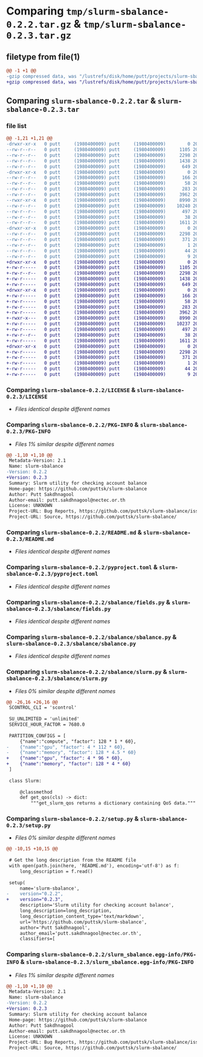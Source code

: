 # Comparing `tmp/slurm-sbalance-0.2.2.tar.gz` & `tmp/slurm-sbalance-0.2.3.tar.gz`

## filetype from file(1)

```diff
@@ -1 +1 @@
-gzip compressed data, was "/lustrefs/disk/home/putt/projects/slurm-sbalance/dist/tmp9iw1pvc6/slurm-sbalance-0.2.2.tar", last modified: Tue Mar  7 07:18:07 2023, max compression
+gzip compressed data, was "/lustrefs/disk/home/putt/projects/slurm-sbalance/dist/tmp9_zmx25h/slurm-sbalance-0.2.3.tar", last modified: Fri May 17 03:59:34 2024, max compression
```

## Comparing `slurm-sbalance-0.2.2.tar` & `slurm-sbalance-0.2.3.tar`

### file list

```diff
@@ -1,21 +1,21 @@
-drwxr-xr-x   0 putt     (1980400009) putt     (1980400009)        0 2023-03-07 07:18:07.000000 slurm-sbalance-0.2.2/
--rw-r--r--   0 putt     (1980400009) putt     (1980400009)     1105 2023-02-20 04:23:15.000000 slurm-sbalance-0.2.2/LICENSE
--rw-r--r--   0 putt     (1980400009) putt     (1980400009)     2298 2023-03-07 07:18:07.000000 slurm-sbalance-0.2.2/PKG-INFO
--rw-r--r--   0 putt     (1980400009) putt     (1980400009)     1438 2023-02-20 04:23:15.000000 slurm-sbalance-0.2.2/README.md
--rw-r--r--   0 putt     (1980400009) putt     (1980400009)      649 2023-03-01 07:45:45.000000 slurm-sbalance-0.2.2/pyproject.toml
-drwxr-xr-x   0 putt     (1980400009) putt     (1980400009)        0 2023-03-07 07:18:07.000000 slurm-sbalance-0.2.2/sbalance/
--rw-r--r--   0 putt     (1980400009) putt     (1980400009)      166 2023-02-27 13:33:48.000000 slurm-sbalance-0.2.2/sbalance/__init__.py
--rw-r--r--   0 putt     (1980400009) putt     (1980400009)       58 2023-02-20 04:23:15.000000 slurm-sbalance-0.2.2/sbalance/__main__.py
--rw-r--r--   0 putt     (1980400009) putt     (1980400009)      283 2023-03-07 07:13:31.000000 slurm-sbalance-0.2.2/sbalance/config.py
--rw-r--r--   0 putt     (1980400009) putt     (1980400009)     3962 2023-03-07 06:58:10.000000 slurm-sbalance-0.2.2/sbalance/fields.py
--rwxr-xr-x   0 putt     (1980400009) putt     (1980400009)     8990 2023-03-07 07:12:05.000000 slurm-sbalance-0.2.2/sbalance/sbalance.py
--rw-r--r--   0 putt     (1980400009) putt     (1980400009)    10240 2023-03-03 08:50:02.000000 slurm-sbalance-0.2.2/sbalance/slurm.py
--rw-r--r--   0 putt     (1980400009) putt     (1980400009)      497 2023-02-28 07:15:39.000000 slurm-sbalance-0.2.2/sbalance/utils.py
--rw-r--r--   0 putt     (1980400009) putt     (1980400009)       38 2023-03-07 07:18:07.000000 slurm-sbalance-0.2.2/setup.cfg
--rw-r--r--   0 putt     (1980400009) putt     (1980400009)     1611 2023-03-07 07:07:32.000000 slurm-sbalance-0.2.2/setup.py
-drwxr-xr-x   0 putt     (1980400009) putt     (1980400009)        0 2023-03-07 07:18:07.000000 slurm-sbalance-0.2.2/slurm_sbalance.egg-info/
--rw-r--r--   0 putt     (1980400009) putt     (1980400009)     2298 2023-03-07 07:18:07.000000 slurm-sbalance-0.2.2/slurm_sbalance.egg-info/PKG-INFO
--rw-r--r--   0 putt     (1980400009) putt     (1980400009)      371 2023-03-07 07:18:07.000000 slurm-sbalance-0.2.2/slurm_sbalance.egg-info/SOURCES.txt
--rw-r--r--   0 putt     (1980400009) putt     (1980400009)        1 2023-03-07 07:18:07.000000 slurm-sbalance-0.2.2/slurm_sbalance.egg-info/dependency_links.txt
--rw-r--r--   0 putt     (1980400009) putt     (1980400009)       44 2023-03-07 07:18:07.000000 slurm-sbalance-0.2.2/slurm_sbalance.egg-info/entry_points.txt
--rw-r--r--   0 putt     (1980400009) putt     (1980400009)        9 2023-03-07 07:18:07.000000 slurm-sbalance-0.2.2/slurm_sbalance.egg-info/top_level.txt
+drwxr-xr-x   0 putt     (1980400009) putt     (1980400009)        0 2024-05-17 03:59:34.000000 slurm-sbalance-0.2.3/
+-rw-r-----   0 putt     (1980400009) putt     (1980400009)     1105 2023-02-20 04:23:15.000000 slurm-sbalance-0.2.3/LICENSE
+-rw-r--r--   0 putt     (1980400009) putt     (1980400009)     2298 2024-05-17 03:59:34.000000 slurm-sbalance-0.2.3/PKG-INFO
+-rw-r-----   0 putt     (1980400009) putt     (1980400009)     1438 2023-02-20 04:23:15.000000 slurm-sbalance-0.2.3/README.md
+-rw-r-----   0 putt     (1980400009) putt     (1980400009)      649 2023-03-01 07:45:45.000000 slurm-sbalance-0.2.3/pyproject.toml
+drwxr-xr-x   0 putt     (1980400009) putt     (1980400009)        0 2024-05-17 03:59:34.000000 slurm-sbalance-0.2.3/sbalance/
+-rw-r-----   0 putt     (1980400009) putt     (1980400009)      166 2023-02-27 13:33:48.000000 slurm-sbalance-0.2.3/sbalance/__init__.py
+-rw-r-----   0 putt     (1980400009) putt     (1980400009)       58 2023-02-20 04:23:15.000000 slurm-sbalance-0.2.3/sbalance/__main__.py
+-rw-r-----   0 putt     (1980400009) putt     (1980400009)      283 2024-05-17 03:49:30.000000 slurm-sbalance-0.2.3/sbalance/config.py
+-rw-r-----   0 putt     (1980400009) putt     (1980400009)     3962 2023-03-07 06:58:10.000000 slurm-sbalance-0.2.3/sbalance/fields.py
+-rwxr-x---   0 putt     (1980400009) putt     (1980400009)     8990 2023-03-07 07:12:05.000000 slurm-sbalance-0.2.3/sbalance/sbalance.py
+-rw-r-----   0 putt     (1980400009) putt     (1980400009)    10237 2024-05-17 03:40:05.000000 slurm-sbalance-0.2.3/sbalance/slurm.py
+-rw-r-----   0 putt     (1980400009) putt     (1980400009)      497 2023-02-28 07:15:39.000000 slurm-sbalance-0.2.3/sbalance/utils.py
+-rw-r--r--   0 putt     (1980400009) putt     (1980400009)       38 2024-05-17 03:59:34.000000 slurm-sbalance-0.2.3/setup.cfg
+-rw-r-----   0 putt     (1980400009) putt     (1980400009)     1611 2024-05-17 03:49:09.000000 slurm-sbalance-0.2.3/setup.py
+drwxr-xr-x   0 putt     (1980400009) putt     (1980400009)        0 2024-05-17 03:59:34.000000 slurm-sbalance-0.2.3/slurm_sbalance.egg-info/
+-rw-r-----   0 putt     (1980400009) putt     (1980400009)     2298 2024-05-17 03:59:34.000000 slurm-sbalance-0.2.3/slurm_sbalance.egg-info/PKG-INFO
+-rw-r-----   0 putt     (1980400009) putt     (1980400009)      371 2024-05-17 03:59:34.000000 slurm-sbalance-0.2.3/slurm_sbalance.egg-info/SOURCES.txt
+-rw-r-----   0 putt     (1980400009) putt     (1980400009)        1 2024-05-17 03:59:34.000000 slurm-sbalance-0.2.3/slurm_sbalance.egg-info/dependency_links.txt
+-rw-r-----   0 putt     (1980400009) putt     (1980400009)       44 2024-05-17 03:59:34.000000 slurm-sbalance-0.2.3/slurm_sbalance.egg-info/entry_points.txt
+-rw-r-----   0 putt     (1980400009) putt     (1980400009)        9 2024-05-17 03:59:34.000000 slurm-sbalance-0.2.3/slurm_sbalance.egg-info/top_level.txt
```

### Comparing `slurm-sbalance-0.2.2/LICENSE` & `slurm-sbalance-0.2.3/LICENSE`

 * *Files identical despite different names*

### Comparing `slurm-sbalance-0.2.2/PKG-INFO` & `slurm-sbalance-0.2.3/PKG-INFO`

 * *Files 1% similar despite different names*

```diff
@@ -1,10 +1,10 @@
 Metadata-Version: 2.1
 Name: slurm-sbalance
-Version: 0.2.2
+Version: 0.2.3
 Summary: Slurm utility for checking account balance
 Home-page: https://github.com/puttsk/slurm-sbalance
 Author: Putt Sakdhnagool
 Author-email: putt.sakdhnagool@nectec.or.th
 License: UNKNOWN
 Project-URL: Bug Reports, https://github.com/puttsk/slurm-sbalance/issues
 Project-URL: Source, https://github.com/puttsk/slurm-sbalance/
```

### Comparing `slurm-sbalance-0.2.2/README.md` & `slurm-sbalance-0.2.3/README.md`

 * *Files identical despite different names*

### Comparing `slurm-sbalance-0.2.2/pyproject.toml` & `slurm-sbalance-0.2.3/pyproject.toml`

 * *Files identical despite different names*

### Comparing `slurm-sbalance-0.2.2/sbalance/fields.py` & `slurm-sbalance-0.2.3/sbalance/fields.py`

 * *Files identical despite different names*

### Comparing `slurm-sbalance-0.2.2/sbalance/sbalance.py` & `slurm-sbalance-0.2.3/sbalance/sbalance.py`

 * *Files identical despite different names*

### Comparing `slurm-sbalance-0.2.2/sbalance/slurm.py` & `slurm-sbalance-0.2.3/sbalance/slurm.py`

 * *Files 0% similar despite different names*

```diff
@@ -26,16 +26,16 @@
 SCONTROL_CLI = 'scontrol'
 
 SU_UNLIMITED = 'unlimited'
 SERVICE_HOUR_FACTOR = 7680.0 
 
 PARTITION_CONFIGS = [
     {"name":"compute", "factor": 128 * 1 * 60},
-    {"name":"gpu", "factor": 4 * 112 * 60},
-    {"name":"memory", "factor": 128 * 4.5 * 60}
+    {"name":"gpu", "factor": 4 * 96 * 60},
+    {"name":"memory", "factor": 128 * 4 * 60}
 ]
 
 class Slurm:
 
     @classmethod
     def get_qos(cls) -> dict:
         """get_slurm_qos returns a dictionary containing QoS data."""
```

### Comparing `slurm-sbalance-0.2.2/setup.py` & `slurm-sbalance-0.2.3/setup.py`

 * *Files 0% similar despite different names*

```diff
@@ -10,15 +10,15 @@
 
 # Get the long description from the README file
 with open(path.join(here, 'README.md'), encoding='utf-8') as f:
     long_description = f.read()
 
 setup(
     name='slurm-sbalance',
-    version="0.2.2",  
+    version="0.2.3",  
     description='Slurm utility for checking account balance',  
     long_description=long_description, 
     long_description_content_type='text/markdown', 
     url='https://github.com/puttsk/slurm-sbalance',  
     author='Putt Sakdhnagool',
     author_email='putt.sakdhnagool@nectec.or.th', 
     classifiers=[
```

### Comparing `slurm-sbalance-0.2.2/slurm_sbalance.egg-info/PKG-INFO` & `slurm-sbalance-0.2.3/slurm_sbalance.egg-info/PKG-INFO`

 * *Files 1% similar despite different names*

```diff
@@ -1,10 +1,10 @@
 Metadata-Version: 2.1
 Name: slurm-sbalance
-Version: 0.2.2
+Version: 0.2.3
 Summary: Slurm utility for checking account balance
 Home-page: https://github.com/puttsk/slurm-sbalance
 Author: Putt Sakdhnagool
 Author-email: putt.sakdhnagool@nectec.or.th
 License: UNKNOWN
 Project-URL: Bug Reports, https://github.com/puttsk/slurm-sbalance/issues
 Project-URL: Source, https://github.com/puttsk/slurm-sbalance/
```


